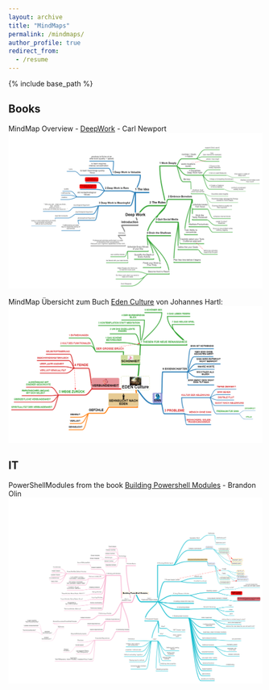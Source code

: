 ```yaml
---
layout: archive
title: "MindMaps"
permalink: /mindmaps/
author_profile: true
redirect_from:
  - /resume
---
```


{% include base_path %}
## Books

MindMap Overview - [DeepWork](https://www.amazon.de/Deep-Work-Focused-Success-Distracted/dp/0349411905) - Carl Newport
<a href="https://nasan.ch/images/DeepWork.png">
         <img alt="DeepWork" src="/images/DeepWork.png">
      </a>

MindMap Übersicht zum Buch [Eden Culture](https://www.amazon.de/Eden-Culture-%C3%96kologie-Herzens-Morgen/dp/3451033089) von Johannes Hartl: 
<a href="https://nasan.ch/images/edenculture.png">
         <img alt="edenculture" src="/images/edenculture.png">
      </a>

## IT 

PowerShellModules from the book [Building Powershell Modules](https://leanpub.com/building-powershell-modules) - Brandon Olin
<a href="https://nasan.ch/images/PowerShellModules.png">
         <img alt="PowerShellModules" src="/images/PowerShellModules.png">
      </a>